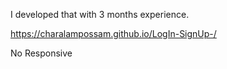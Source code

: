 I developed that with 3 months experience.

https://charalampossam.github.io/LogIn-SignUp-/

No Responsive

